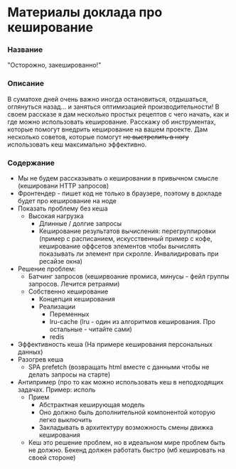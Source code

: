 # Материалы доклада про кеширование

### Название
"Осторожно, закешированно!"

### Описание
В суматохе дней очень важно иногда остановиться, отдышаться, оглянуться назад... и заняться оптимизацией производительности! В своем рассказе я дам несколько простых рецептов с чего начать, как и где можно использовать кеширование. Расскажу об инструментах, которые помогут внедрить кеширование на вашем проекте. Дам несколько советов, которые помогут ~~не выстрелить в ногу~~ использовать кеш максимально эффективно.


### Содержание
* Мы не будем рассказывать о кешировании в привычном смысле (кешировани HTTP запросов)
* Фронтендер - пишет код не только в браузере, поэтому в докладе будет про кеширование на ноде
* Показать проблему без кеша
  * Высокая нагрузка
    * Длинные / долгие запросы
    * Кеширование результатов вычисления: перегруппировки (пример с расписанием, искусственный пример с кофе, кеширование оффсетов элементов чтобы вычислять показывать ли элемент при скролле. Инвалидировать при ресайзе окна)
* Решение проблем:
  * Батчинг запросов (кеширвоание промиса, минусы - фейл группы запросов. Лечится ретраями)
  * Собственно кеширование
    * Концепция кеширования
    * Реализации
      * Переменных
      * lru-cache (lru - один из алгоритмов кеширования. Про остальные - читайте сами)
      * redis
* Эффективность кеша (На примере кеширования персональных данных)
* Разогрев кеша
  * SPA prefetch (возвращать html вместе с данными чтобы не делать запросы на старте)
* Антипример (про то как можно использовать кеш в неподходящих задачах. Пример: исполь
  * Прием
    * Абстрактная кеширующая модель
    * Оно должно быль дополнительной компонентой которую легко выключить
    * Закладывать в архитектуру возможность смены движка кеширования
  * Кеш это решение проблем, но в идеальном мире проблем быть не должно. Бекенд должен работать быстро (мб кешировать на своей стороне)
